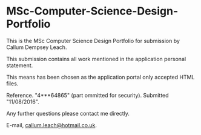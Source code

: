 # MSc-Computer-Science-Design-Portfolio
This is the MSc Computer Science Design Portfolio for submission by Callum Dempsey Leach.

This submission contains all work mentioned in the application personal statement. 

This means has been chosen as the application portal only accepted HTML files. 

Reference. "4***64865" (part ommitted for security).
Submitted "11/08/2016". 

Any further questions please contact me directly.

E-mail, callum.leach@hotmail.co.uk.
